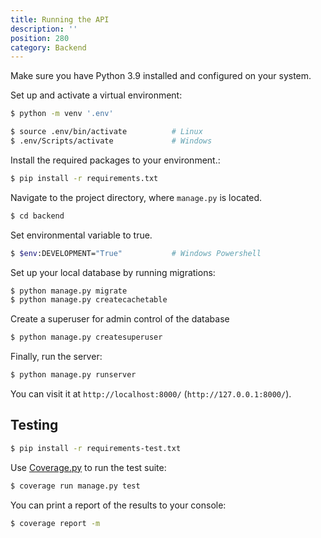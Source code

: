 ```yaml
---
title: Running the API
description: ''
position: 280
category: Backend
---
```


Make sure you have Python 3.9 installed and configured on your system.

Set up and activate a virtual environment:

```bash
$ python -m venv '.env'

$ source .env/bin/activate          # Linux
$ .env/Scripts/activate             # Windows
```

Install the required packages to your environment.:

```bash
$ pip install -r requirements.txt
```

Navigate to the project directory, where `manage.py` is located.

```bash
$ cd backend
```

Set environmental variable to true.

```bash
$ $env:DEVELOPMENT="True"           # Windows Powershell
```

Set up your local database by running migrations:

```bash
$ python manage.py migrate
$ python manage.py createcachetable
```

Create a superuser for admin control of the database

```bash
$ python manage.py createsuperuser
```

Finally, run the server:

```bash
$ python manage.py runserver
```

You can visit it at `http://localhost:8000/` (`http://127.0.0.1:8000/`).

## Testing

```bash
$ pip install -r requirements-test.txt
```

Use [Coverage.py](https://coverage.readthedocs.io/en/6.0.2/) to run the test suite:

```bash
$ coverage run manage.py test
```

You can print a report of the results to your console:

```bash
$ coverage report -m
```

